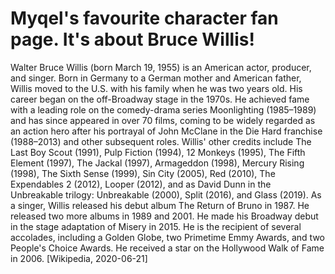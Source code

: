 # Myqel's favourite character fan page. It's about Bruce Willis!

Walter Bruce Willis (born March 19, 1955) is an American actor, producer, and singer. Born in Germany to a German mother and American father, Willis moved to the U.S. with his family when he was two years old. His career began on the off-Broadway stage in the 1970s. He achieved fame with a leading role on the comedy-drama series Moonlighting (1985–1989) and has since appeared in over 70 films, coming to be widely regarded as an action hero after his portrayal of John McClane in the Die Hard franchise (1988–2013) and other subsequent roles.
Willis' other credits include The Last Boy Scout (1991), Pulp Fiction (1994), 12 Monkeys (1995), The Fifth Element (1997), The Jackal (1997), Armageddon (1998), Mercury Rising (1998), The Sixth Sense (1999), Sin City (2005), Red (2010), The Expendables 2 (2012), Looper (2012), and as David Dunn in the Unbreakable trilogy: Unbreakable (2000), Split (2016), and Glass (2019).
As a singer, Willis released his debut album The Return of Bruno in 1987. He released two more albums in 1989 and 2001. He made his Broadway debut in the stage adaptation of Misery in 2015. He is the recipient of several accolades, including a Golden Globe, two Primetime Emmy Awards, and two People's Choice Awards. He received a star on the Hollywood Walk of Fame in 2006. [Wikipedia, 2020-06-21]
